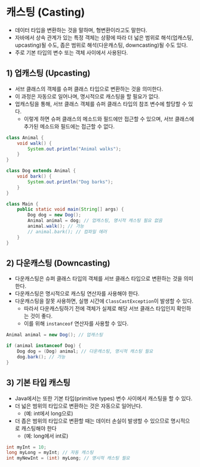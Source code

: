 # 캐스팅 (Casting)
- 데이터 타입을 변환하는 것을 말하며, 형변환이라고도 말한다.
- 자바에서 상속 관계가 있는 특정 객체는 상황에 따라 더 넓은 범위로 해석(업캐스팅, upcasting)될 수도, 좁은 범위로 해석(다운캐스팅, downcasting)될 수도 있다.
- 주로 기본 타입의 변수 또는 객체 사이에서 사용된다.

## 1) 업캐스팅 (Upcasting)
- 서브 클래스의 객체를 슈퍼 클래스 타입으로 변환하는 것을 의미한다.
- 이 과정은 자동으로 일어나며, 명시적으로 캐스팅을 할 필요가 없다.
- 업캐스팅을 통해, 서브 클래스 객체를 슈퍼 클래스 타입의 참조 변수에 할당할 수 있다.
	- 이렇게 하면 슈퍼 클래스의 메소드와 필드에만 접근할 수 있으며, 서브 클래스에 추가된 메소드와 필드에는 접근할 수 없다.
```java
class Animal {
    void walk() {
        System.out.println("Animal walks");
    }
}

class Dog extends Animal {
    void bark() {
        System.out.println("Dog barks");
    }
}

class Main {
    public static void main(String[] args) {
        Dog dog = new Dog();
        Animal animal = dog; // 업캐스팅, 명시적 캐스팅 필요 없음
        animal.walk(); // 가능
        // animal.bark(); // 컴파일 에러
    }
}
```

## 2) 다운캐스팅 (Downcasting)
- 다운캐스팅은 슈퍼 클래스 타입의 객체를 서브 클래스 타입으로 변환하는 것을 의미한다.
- 다운캐스팅은 명시적으로 캐스팅 연산자를 사용해야 한다.
- 다운캐스팅을 잘못 사용하면, 실행 시간에 `ClassCastException`이 발생할 수 있다.
	- 따라서 다운캐스팅하기 전에 객체가 실제로 해당 서브 클래스 타입인지 확인하는 것이 좋다.
	- 이를 위해 `instanceof` 연산자를 사용할 수 있다.

```java
Animal animal = new Dog(); // 업캐스팅

if (animal instanceof Dog) {
    Dog dog = (Dog) animal; // 다운캐스팅, 명시적 캐스팅 필요
    dog.bark(); // 가능
}
```

## 3) 기본 타입 캐스팅
- Java에서는 또한 기본 타입(primitive types) 변수 사이에서 캐스팅을 할 수 있다.
- 더 넓은 범위의 타입으로 변환하는 것은 자동으로 일어난다.
	- (예: int에서 long으로)
- 더 좁은 범위의 타입으로 변환할 때는 데이터 손실이 발생할 수 있으므로 명시적으로 캐스팅해야 한다
	- (예: long에서 int로)

```java
int myInt = 10;
long myLong = myInt; // 자동 캐스팅
int myNewInt = (int) myLong; // 명시적 캐스팅 필요
```